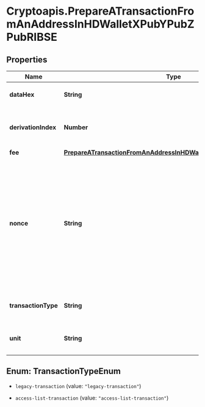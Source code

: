 # Cryptoapis.PrepareATransactionFromAnAddressInHDWalletXPubYPubZPubRIBSE

## Properties

Name | Type | Description | Notes
------------ | ------------- | ------------- | -------------
**dataHex** | **String** | Representation of the data in hex value | 
**derivationIndex** | **Number** | Representation of the derivation index of the xpub address | 
**fee** | [**PrepareATransactionFromAnAddressInHDWalletXPubYPubZPubRIBSEFee**](PrepareATransactionFromAnAddressInHDWalletXPubYPubZPubRIBSEFee.md) |  | 
**nonce** | **String** | Represents the sequential running number for an address, starting from 0 for the first transaction. E.g., if the nonce of a transaction is 10, it would be the 11th transaction sent from the sender&#39;s address. | 
**transactionType** | **String** | Representation of the transaction type | 
**unit** | **String** | Represents the unit of the amount to be sent. | 



## Enum: TransactionTypeEnum


* `legacy-transaction` (value: `"legacy-transaction"`)

* `access-list-transaction` (value: `"access-list-transaction"`)




